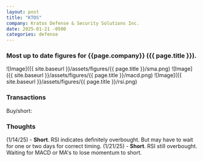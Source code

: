 ```yaml
---
layout: post
title: "KTOS"
company: Kratos Defense & Security Solutions Inc.
date: 2025-01-21 -0500
categories: defense
---
```


### Most up to date figures for {{page.company}} ({{ page.title }}).

![Image]({{ site.baseurl }}/assets/figures/{{ page.title }}/sma.png)
![Image]({{ site.baseurl }}/assets/figures/{{ page.title }}/macd.png)
![Image]({{ site.baseurl }}/assets/figures/{{ page.title }}/rsi.png)

### Transactions

Buy/short:


### Thoughts
(1/14/25) - **Short**. RSI indicates definitely overbought. But may have to wait for one or two days for correct timing.
(1/21/25) - **Short**. RSI still overbought. Waiting for MACD or MA's to lose momentum to short.